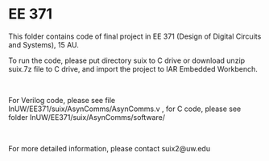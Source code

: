 # EE 371
<p>
This folder contains code of final project in EE 371 (Design of Digital Circuits and Systems), 15 AU.
</p>
<p>
To run the code, please put directory suix to C drive or download unzip suix.7z file to C drive, and import the project to IAR Embedded Workbench.
</p>
<br>
<p>
For Verilog code, please see file InUW/EE371/suix/AsynComms/AsynComms.v , for C code, please see folder InUW/EE371/suix/AsynComms/software/
</p>
<br>
<p>
For more detailed information, please contact suix2@uw.edu
</p>
